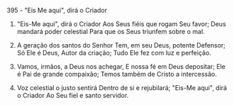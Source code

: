 395 - "Eis Me aqui", dirá o Criador

1. "Eis-Me aqui", dirá o Criador
   Aos Seus fiéis que rogam Seu favor;
   Deus mandará poder celestial
   Para que os Seus triunfem sobre o mal.

2. A geração dos santos do Senhor
   Tem, em seu Deus, potente Defensor;
   Só Ele é Deus, Autor da criação;
   Tudo Ele fez com luz e perfeição.

3. Vamos, irmãos, a Deus nos achegar,
   E nossa fé em Deus depositar;
   Ele é Pai de grande compaixão;
   Temos também de Cristo a intercessão.

4. Voz celestial o justo sentirá
   Dentro de si e rejubilará;
   "Eis-Me aqui", dirá o Criador
   Ao Seu fiel e santo servidor.
